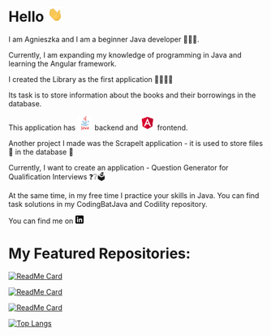 # Hello <img src="https://raw.githubusercontent.com/agneshew/agneshew/main/wave.gif" width="30px">

I am Agnieszka and I am a beginner Java developer 👩🏻‍💻.

Currently, I am expanding my knowledge of programming in Java and learning the Angular framework.

I created the Library as the first application 📕📗📘📙 

Its task is to store information about the books and their borrowings in the database.

This application has <img src="https://raw.githubusercontent.com/agneshew/agneshew/main/java.png" width="30px"> backend and <img src="https://raw.githubusercontent.com/agneshew/agneshew/main/angular.png" width="30px"> frontend.


Another project I made was the ScrapeIt application - it is used to store files 📁 in the database 💾


Currently, I want to create an application - Question Generator for Qualification Interviews ❓❔🗳


At the same time, in my free time I practice your skills in Java. You can find task solutions in my CodingBatJava and Codility repository.


You can find me on [![linkedin badge](https://raw.githubusercontent.com/agneshew/agneshew/main/linkedin-3-16.png)](https://www.linkedin.com/in/agnieszkahewusz)

# My Featured Repositories:

[![ReadMe Card](https://github-readme-stats.vercel.app/api/pin/?username=agneshew&repo=library)](https://github.com/agneshew/library)


[![ReadMe Card](https://github-readme-stats.vercel.app/api/pin/?username=agneshew&repo=ScrapeIt)](https://github.com/agneshew/ScrapeIt)


[![ReadMe Card](https://github-readme-stats.vercel.app/api/pin/?username=agneshew&repo=InterviewQuestionGenerator)](https://github.com/agneshew/InterviewQuestionGenerator)


 
[![Top Langs](https://github-readme-stats.vercel.app/api/top-langs/?username=agneshew)](https://github.com/<agneshew>/<library>)


